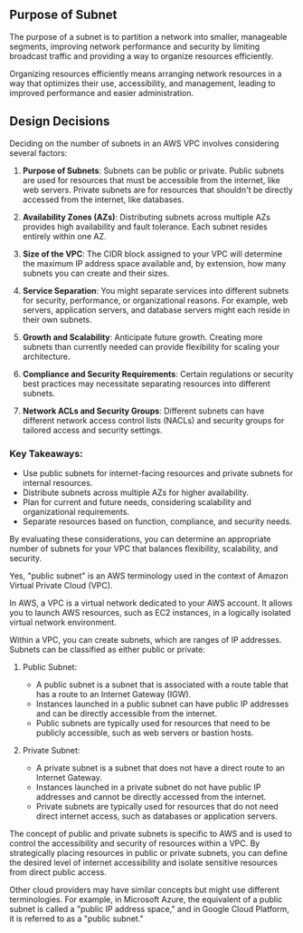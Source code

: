 ## Purpose of Subnet

The purpose of a subnet is to partition a network into smaller, manageable segments, improving network performance and security by limiting broadcast traffic and providing a way to organize resources efficiently.

Organizing resources efficiently means arranging network resources in a way that optimizes their use, accessibility, and management, leading to improved performance and easier administration.

## Design Decisions

Deciding on the number of subnets in an AWS VPC involves considering several factors:

1. **Purpose of Subnets**: Subnets can be public or private. Public subnets are used for resources that must be accessible from the internet, like web servers. Private subnets are for resources that shouldn't be directly accessed from the internet, like databases.

2. **Availability Zones (AZs)**: Distributing subnets across multiple AZs provides high availability and fault tolerance. Each subnet resides entirely within one AZ.

3. **Size of the VPC**: The CIDR block assigned to your VPC will determine the maximum IP address space available and, by extension, how many subnets you can create and their sizes.

4. **Service Separation**: You might separate services into different subnets for security, performance, or organizational reasons. For example, web servers, application servers, and database servers might each reside in their own subnets.

5. **Growth and Scalability**: Anticipate future growth. Creating more subnets than currently needed can provide flexibility for scaling your architecture.

6. **Compliance and Security Requirements**: Certain regulations or security best practices may necessitate separating resources into different subnets.

7. **Network ACLs and Security Groups**: Different subnets can have different network access control lists (NACLs) and security groups for tailored access and security settings.

### Key Takeaways:
- Use public subnets for internet-facing resources and private subnets for internal resources.
- Distribute subnets across multiple AZs for higher availability.
- Plan for current and future needs, considering scalability and organizational requirements.
- Separate resources based on function, compliance, and security needs.

By evaluating these considerations, you can determine an appropriate number of subnets for your VPC that balances flexibility, scalability, and security.

Yes, "public subnet" is an AWS terminology used in the context of Amazon Virtual Private Cloud (VPC).

In AWS, a VPC is a virtual network dedicated to your AWS account. It allows you to launch AWS resources, such as EC2 instances, in a logically isolated virtual network environment.

Within a VPC, you can create subnets, which are ranges of IP addresses. Subnets can be classified as either public or private:

1. Public Subnet:
   - A public subnet is a subnet that is associated with a route table that has a route to an Internet Gateway (IGW).
   - Instances launched in a public subnet can have public IP addresses and can be directly accessible from the internet.
   - Public subnets are typically used for resources that need to be publicly accessible, such as web servers or bastion hosts.

2. Private Subnet:
   - A private subnet is a subnet that does not have a direct route to an Internet Gateway.
   - Instances launched in a private subnet do not have public IP addresses and cannot be directly accessed from the internet.
   - Private subnets are typically used for resources that do not need direct internet access, such as databases or application servers.

The concept of public and private subnets is specific to AWS and is used to control the accessibility and security of resources within a VPC. By strategically placing resources in public or private subnets, you can define the desired level of internet accessibility and isolate sensitive resources from direct public access.

Other cloud providers may have similar concepts but might use different terminologies. For example, in Microsoft Azure, the equivalent of a public subnet is called a "public IP address space," and in Google Cloud Platform, it is referred to as a "public subnet."
